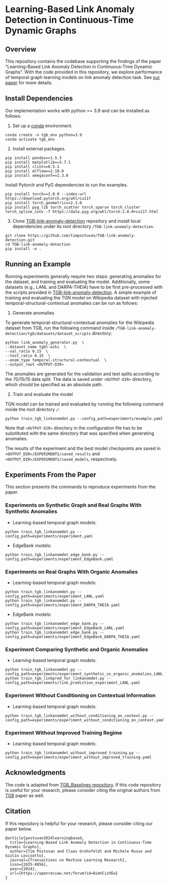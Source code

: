 # Learning-Based Link Anomaly Detection in Continuous-Time Dynamic Graphs

## Overview
This repository contains the codebase supporting the findings of the paper "Learning-Based Link Anomaly Detection in Continuous-Time Dynamic Graphs".
With the code provided in this repository, we explore performance of temporal graph learning models on link anomaly detection task.
See [our paper](https://arxiv.org/pdf/2405.18050) for more details.


## Install Dependencies
Our implementation works with python >= 3.9 and can be installed as follows:

1. Set up a [conda](https://docs.conda.io/projects/conda/en/latest/index.html) environment.
```
conda create -n tgb_env python=3.9
conda activate tgb_env
```

2. Install external packages.
```
pip install pandas==1.5.3
pip install matplotlib==3.7.1
pip install clint==0.5.1
pip install mlflow==2.10.0
pip install omegaconf==2.3.0
```

Install Pytorch and PyG dependencies to run the examples.
```
pip install torch==2.0.0 --index-url https://download.pytorch.org/whl/cu117
pip install torch_geometric==2.3.0
pip install pyg_lib torch_scatter torch_sparse torch_cluster torch_spline_conv -f https://data.pyg.org/whl/torch-2.0.0+cu117.html
```

3. Clone [TGB-link-anomaly-detection](https://github.com/timpostuvan/TGB-link-anomaly-detection) repository and install local dependencies under its root directory `/TGB-link-anomaly-detection`.
```
git clone https://github.com/timpostuvan/TGB-link-anomaly-detection.git
cd TGB-link-anomaly-detection
pip install -e .
```


## Running an Example
Running experiments generally require two steps: generating anomalies for the dataset, and training and evaluating the model. Additionally, some datasets (e.g., LANL and DARPA-THEIA) have to be first pre-processed with the scripts provided in [TGB-link-anomaly-detection](https://github.com/timpostuvan/TGB-link-anomaly-detection).
A simple example of training and evaluating the TGN model on Wikipedia dataset with injected temporal-structural-contextual anomalies can be run as follows:

1. Generate anomalies

To generate temporal-structural-contextual anomalies for the Wikipedia dataset from TGB, run the following command inside `/TGB-link-anomaly-detection/tgb/datasets/dataset_scripts` directory:
```
python link_anomaly_generator.py  \
--dataset_name tgbl-wiki  \
--val_ratio 0.15  \
--test_ratio 0.15  \
--anom_type temporal-structural-contextual  \
--output_root <OUTPUT-DIR>
```

The anomalies are generated for the validation and test splits according to the 70/15/15 data split. The data is saved under `<OUTPUT-DIR>` directory, which should be specified as an absolute path.

2. Train and evaluate the model

TGN model can be trained and evaluated by running the following command inside the root directory `/`:
```
python train_tgb_linkanomdet.py --config_path=experiments/example.yaml
```
Note that `<OUTPUT-DIR>` directory in the configuration file has to be substituted with the same directory that was specified when generating anomalies.

The results of the experiment and the best model checkpoints are saved in `<OUTPUT_DIR>/EXPERIMENTS/saved_results` and `<OUTPUT_DIR>/EXPERIMENTS/saved_models`, respectively.


## Experiments From the Paper
This section presents the commands to reproduce experiments from the paper.

### Experiments on Synthetic Graph and Real Graphs With Synthetic Anomalies
- Learning-based temporal graph models:
```
python train_tgb_linkanomdet.py --config_path=experiments/experiment.yaml
```

- EdgeBank models:
```
python train_tgb_linkanomdet_edge_bank.py --config_path=experiments/experiment_EdgeBank.yaml
```

### Experiments on Real Graphs With Organic Anomalies
- Learning-based temporal graph models:
```
python train_tgb_linkanomdet.py --config_path=experiments/experiment_LANL.yaml
python train_tgb_linkanomdet.py --config_path=experiments/experiment_DARPA_THEIA.yaml
```

- EdgeBank models:
```
python train_tgb_linkanomdet_edge_bank.py --config_path=experiments/experiment_EdgeBank_LANL.yaml
python train_tgb_linkanomdet_edge_bank.py --config_path=experiments/experiment_EdgeBank_DARPA_THEIA.yaml
```

### Experiment Comparing Synthetic and Organic Anomalies
- Learning-based temporal graph models:
```
python train_tgb_linkanomdet.py --config_path=experiments/experiment_synthetic_vs_organic_anomalies_LANL.yaml
python train_tgb_linkpred_for_linkanomdet.py --config_path=experiments/link_prediction_experiment_LANL.yaml
```

### Experiment Without Conditioning on Contextual Information
- Learning-based temporal graph models:
```
python train_tgb_linkanomdet_without_conditioning_on_context.py --config_path=experiments/experiment_without_conditioning_on_context.yaml
```

### Experiment Without Improved Training Regime
- Learning-based temporal graph models:
```
python train_tgb_linkanomdet_without_improved_training.py --config_path=experiments/experiment_without_improved_training.yaml
```


## Acknowledgments
The code is adapted from [TGB_Baselines repository](https://github.com/fpour/TGB_Baselines). If this code repository is useful for your research, please consider citing the original authors from [TGB](https://arxiv.org/pdf/2307.01026.pdf) paper as well.


## Citation
If this repository is helpful for your research, please consider citing our paper below.
```{bibtex}
@article{postuvan2024learningbased,
  title={Learning-Based Link Anomaly Detection in Continuous-Time Dynamic Graphs},
  author={Tim Postuvan and Claas Grohnfeldt and Michele Russo and Giulio Lovisotto},
  journal={Transactions on Machine Learning Research},
  issn={2835-8856},
  year={2024},
  url={https://openreview.net/forum?id=8imVCizVEw}
}
```
